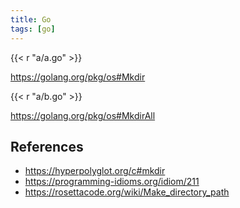 ```yaml
---
title: Go
tags: [go]
---
```


{{< r "a/a.go" >}}

<https://golang.org/pkg/os#Mkdir>

{{< r "a/b.go" >}}

<https://golang.org/pkg/os#MkdirAll>

## References

- <https://hyperpolyglot.org/c#mkdir>
- <https://programming-idioms.org/idiom/211>
- <https://rosettacode.org/wiki/Make_directory_path>
